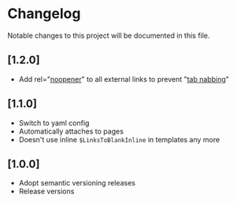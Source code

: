 # Changelog

Notable changes to this project will be documented in this file.

## [1.2.0]
* Add rel="[noopener](https://mathiasbynens.github.io/rel-noopener/)" to all external links to prevent "[tab nabbing](http://www.azarask.in/blog/post/a-new-type-of-phishing-attack/)"

## [1.1.0]
* Switch to yaml config
* Automatically attaches to pages
* Doesn't use inline `$LinksToBlankInline` in templates any more

## [1.0.0]
* Adopt semantic versioning releases
* Release versions
